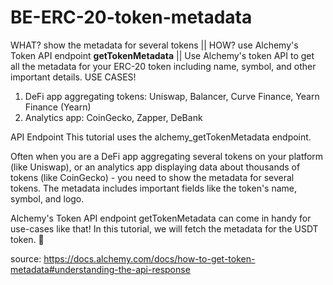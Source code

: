 # BE-ERC-20-token-metadata 
WHAT? show the metadata for several tokens || 
HOW? use Alchemy's Token API endpoint **getTokenMetadata** || Use Alchemy's token API to get all the metadata for your ERC-20 token including name, symbol, and other important details. 
USE CASES! 
1. DeFi app aggregating tokens: Uniswap, Balancer, Curve Finance, Yearn Finance (Yearn)
2. Analytics app: CoinGecko, Zapper, DeBank

API Endpoint
This tutorial uses the alchemy_getTokenMetadata endpoint.

Often when you are a DeFi app aggregating several tokens on your platform (like Uniswap), or an analytics app displaying data about thousands of tokens (like CoinGecko) - you need to show the metadata for several tokens. The metadata includes important fields like the token's name, symbol, and logo.

Alchemy's Token API endpoint getTokenMetadata can come in handy for use-cases like that! In this tutorial, we will fetch the metadata for the USDT token.
📘


source: https://docs.alchemy.com/docs/how-to-get-token-metadata#understanding-the-api-response
